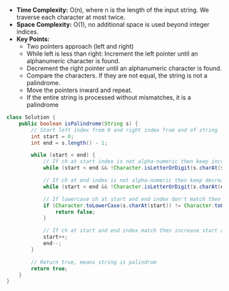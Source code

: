 - **Time Complexity:** O(n), where n is the length of the input string. We traverse each character at most twice.
- **Space Complexity:** O(1), no additional space is used beyond integer indices.
- **Key Points:**
    - Two pointers approach (left and right)
    - While left is less than right: Increment the left pointer until an alphanumeric character is found.
    - Decrement the right pointer until an alphanumeric character is found.
    - Compare the characters. If they are not equal, the string is not a palindrome.
    - Move the pointers inward and repeat.
    - If the entire string is processed without mismatches, it is a palindrome

```java
class Solution {
    public boolean isPalindrome(String s) {
        // Start left index from 0 and right index from end of string
        int start = 0;
        int end = s.length() - 1;

        while (start < end) {
            // If ch at start index is not alpha-numeric then keep increasing start until comes alpha-numeric ch
            while (start < end && !Character.isLetterOrDigit(s.charAt(start))) start++;

            // If ch at end index is not alpha-numeric then keep decreasing end until comes alpha-numeric ch
            while (start < end && !Character.isLetterOrDigit(s.charAt(end))) end--;

            // If lowercase ch at start and end index don't match then string is not palindrom
            if (Character.toLowerCase(s.charAt(start)) != Character.toLowerCase(s.charAt(end))) {
                return false;
            }

            // If ch at start and end index match then increase start and decrease end index
            start++;
            end--;
        }

        // Return true, means string is palindrom
        return true;
    }
}
```